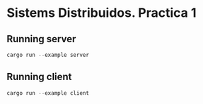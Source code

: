 # Sistems Distribuidos. Practica 1

## Running server

```powershell
cargo run --example server 
```

## Running client

```powershell
cargo run --example client 
```